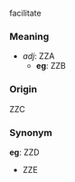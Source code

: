 facilitate
### Meaning
+ _adj_: ZZA
    + __eg__: ZZB

### Origin

ZZC

### Synonym

__eg__: ZZD

+ ZZE


